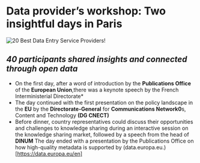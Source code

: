 # Data provider’s workshop: Two insightful days in Paris #
![20 Best Data Entry Service Providers](https://unity-connect.com/wp-content/uploads/2023/10/Best-data-entry-service-provider-featured-image-1024x683.jpg)!
## *40 participants shared insights and connected through open data* ##
* On the first day, after a word of introduction by the **Publications Office** of the **European Union**,there was a keynote speech by the French Interministerial Directorate*
* The day continued with the first presentation on the policy landscape in the **EU** by the **Directorate-General** for **Communications Network0**s, Content and Technology **(DG CNECT)**
* Before dinner, country representatives could discuss their opportunities and challenges to knowledge sharing during an interactive session on the knowledge sharing market, followed by a speech from the head of **DINUM**
The day ended with a presentation by the Publications Office on how high-quality metadata is supported by (data.europa.eu.)[https://data.europa.eu/en]  
